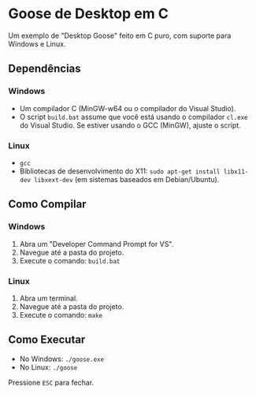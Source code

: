 # Goose de Desktop em C

Um exemplo de "Desktop Goose" feito em C puro, com suporte para Windows e Linux.

## Dependências

### Windows
- Um compilador C (MinGW-w64 ou o compilador do Visual Studio).
- O script `build.bat` assume que você está usando o compilador `cl.exe` do Visual Studio. Se estiver usando o GCC (MinGW), ajuste o script.

### Linux
- `gcc`
- Bibliotecas de desenvolvimento do X11: `sudo apt-get install libx11-dev libxext-dev` (em sistemas baseados em Debian/Ubuntu).

## Como Compilar

### Windows
1. Abra um "Developer Command Prompt for VS".
2. Navegue até a pasta do projeto.
3. Execute o comando: `build.bat`

### Linux
1. Abra um terminal.
2. Navegue até a pasta do projeto.
3. Execute o comando: `make`

## Como Executar
- No Windows: `./goose.exe`
- No Linux: `./goose`

Pressione `ESC` para fechar.